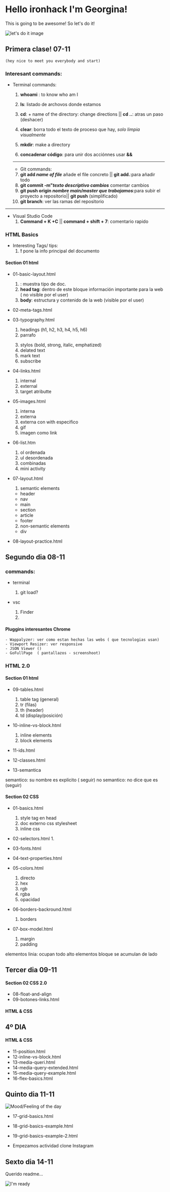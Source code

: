 # Hello ironhack I'm Georgina!

This is going to be awesome! So let's do it!

![ let's do it image](https://media.giphy.com/media/p6qWfRJ4RxltUEmrl9/giphy.gif)

## Primera clase! 07-11

    (hey nice to meet you everybody and start)

### Interesant commands:

- Terminal commands:

  1. **whoami** : to know who am I
  2. **ls**: listado de archovos donde estamos
  3. **cd**: + name of the directory: change directions || **cd ..**: atras un paso (deshacer)
  4. **clear**: borra todo el texto de proceso que hay, _solo limpia visualmente_

  5. **mkdir**: make a directory
  6. **concadenar código**: para unir dos acciónnes usar **&&**

  ***

  - Git commands:

  7. **git add _name of file_** añade el file concreto || **git add.**:para añadir todo
  8. **git commit -m"_texto descriptivo cambios_** comentar cambios
  9. **git push origin _nombre main/master que trabajamos_**:para subir el proyecto a repositorio|| **git push** (simplificado)
  10. **git branch**: ver las ramas del repositorio

---

- Visual Studio Code
  1. **Command + K +C** || **command + shift + 7**: comentario rapido

### HTML Basics

- Interesting Tags/ tips:
  1. **!** pone la info principal del documento

#### Section 01 html

- 01-basic-layout.html

  1. **<!DOCTYPE html>**: muestra tipo de doc.
  2. **head tag**: dentro de este bloque información importante para la web ( no visible por el user)
  3. **body**: estructura y contenido de la web (visible por el user)

- 02-meta-tags.html

- 03-typography.html

  1. headings (h1, h2, h3, h4, h5, h6)
  2. parrafo <p>
  3. stylos (bold, strong, italic, emphatized)
  4. delated text
  5. mark text
  6. subscribe

- 04-links.html

  1. internal
  2. external
  3. target atributte

- 05-images.html

  1. interna
  2. externa
  3. externa con with especifico
  4. gif
  5. imagen como link

- 06-list.htm

  1. ol ordenada
  2. ul desordenada
  3. combinadas
  4. mini activity

- 07-layout.html

  1. semantic elements

  - header
  - nav
  - main
  - section
  - article
  - footer

  2. non-semantic elements

  - div

- 08-layout-practice.html

## Segundo dia 08-11

### commands:

- terminal

  1. git load?

- vsc
  1.  Finder
  2.

#### Pluggins interesantes Chrome

    - Wappalyzer: ver como estan hechas las webs ( que tecnologias usan)
    - Viewport Resizer: ver responsive
    - JSON Viewer ()
    - GoFullPage  ( pantallazos - screenshoot)

### HTML 2.0

#### Section 01 html

- 09-tables.html

  1. table tag (general)
  2. tr (filas)
  3. th (header)
  4. td (display/posición)

- 10-inline-vs-block.html

  1. inline elements
  2. block elements

- 11-ids.html
- 12-classes.html
- 13-semantica

semantico: su nombre es explicito ( seguir)
no semantico: no dice que es (seguir)

#### Section 02 CSS

- 01-basics.html

  1. style tag en head
  2. doc externo css stylesheet
  3. inline css

- 02-selectors.html
  1.
- 03-fonts.html
- 04-text-properties.html
- 05-colors.html

  1. directo
  2. hex
  3. rgb
  4. rgba
  5. opacidad

- 06-borders-backround.html
  1. borders
- 07-box-model.html
  1. margin
  2. padding

elementos linia: ocupan todo alto
elementos bloque se acumulan de lado

## Tercer dia 09-11

#### Section 02 CSS 2.0

- 08-float-and-align
- 09-botones-links.html

#### HTML & CSS

## 4º DIA

#### HTML & CSS

- 11-position.html
- 12-inline-vs-block.html
- 13-media-queri.html
- 14-media-query-extended.html
- 15-media-query-example.html
- 16-flex-basics.html

## Quinto dia 11-11

![Mood/Feeling of the day](https://media2.giphy.com/media/26BGIqWh2R1fi6JDa/giphy.gif?cid=ecf05e47q84vfg0ertq7xzgb9cyjxqxujggveoyqpzt4ywyv&rid=giphy.gif&ct=g)

- 17-grid-basics.html
- 18-grid-basics-example.html
- 19-grid-basics-example-2.html

- Empezamos actividad clone Instagram

## Sexto dia 14-11

Querido readme...

![I'm ready](https://media.giphy.com/media/Y3MbPtRn74uR3Ziq4P/giphy.gif)
